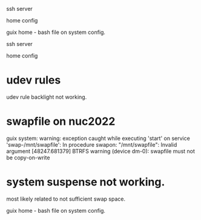 



ssh server

home config

guix home - bash file on system config.

ssh server

home config

# udev rules
udev rule backlight not working.

# swapfile on nuc2022
guix system: warning: exception caught while executing 'start' on service 'swap-/mnt/swapfile':
In procedure swapon: "/mnt/swapfile": Invalid argument
[48247.681379] BTRFS warning (device dm-0): swapfile must not be copy-on-write


# system suspense not working.
most likely related to not sufficient swap space.


guix home - bash file on system config.

